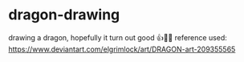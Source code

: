 # dragon-drawing
drawing a dragon, hopefully it turn out good 👍🐉✨
reference used: https://www.deviantart.com/elgrimlock/art/DRAGON-art-209355565
